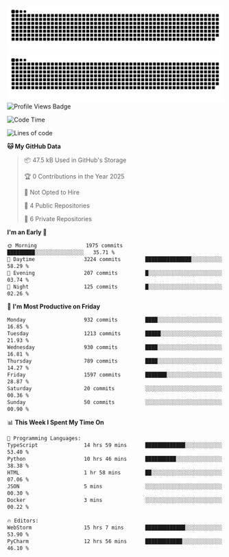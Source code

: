 <img src="https://github.com/nielsbaggerman/nielsbaggerman/blob/output/github-contribution-grid-snake.svg#gh-light-mode-only" alt="GitHub Snake Light">
<img src="https://github.com/nielsbaggerman/nielsbaggerman/blob/output/github-contribution-grid-snake-dark.svg#gh-dark-mode-only" alt="GitHub Snake Dark">
<img src="https://komarev.com/ghpvc/?username=nielsbaggerman&amp;label=Profile+Views" alt="Profile Views Badge" />

<!--START_SECTION:waka-->
![Code Time](http://img.shields.io/badge/Code%20Time-2%2C231%20hrs%2033%20mins-blue)

![Lines of code](https://img.shields.io/badge/From%20Hello%20World%20I%27ve%20Written-7.7%20million%20lines%20of%20code-blue)

**🐱 My GitHub Data** 

> 📦 47.5 kB Used in GitHub's Storage 
 > 
> 🏆 0 Contributions in the Year 2025
 > 
> 🚫 Not Opted to Hire
 > 
> 📜 4 Public Repositories 
 > 
> 🔑 6 Private Repositories 
 > 
**I'm an Early 🐤** 

```text
🌞 Morning                1975 commits        █████████░░░░░░░░░░░░░░░░   35.71 % 
🌆 Daytime                3224 commits        ███████████████░░░░░░░░░░   58.29 % 
🌃 Evening                207 commits         █░░░░░░░░░░░░░░░░░░░░░░░░   03.74 % 
🌙 Night                  125 commits         █░░░░░░░░░░░░░░░░░░░░░░░░   02.26 % 
```
📅 **I'm Most Productive on Friday** 

```text
Monday                   932 commits         ████░░░░░░░░░░░░░░░░░░░░░   16.85 % 
Tuesday                  1213 commits        █████░░░░░░░░░░░░░░░░░░░░   21.93 % 
Wednesday                930 commits         ████░░░░░░░░░░░░░░░░░░░░░   16.81 % 
Thursday                 789 commits         ████░░░░░░░░░░░░░░░░░░░░░   14.27 % 
Friday                   1597 commits        ███████░░░░░░░░░░░░░░░░░░   28.87 % 
Saturday                 20 commits          ░░░░░░░░░░░░░░░░░░░░░░░░░   00.36 % 
Sunday                   50 commits          ░░░░░░░░░░░░░░░░░░░░░░░░░   00.90 % 
```


📊 **This Week I Spent My Time On** 

```text
💬 Programming Languages: 
TypeScript               14 hrs 59 mins      █████████████░░░░░░░░░░░░   53.40 % 
Python                   10 hrs 46 mins      ██████████░░░░░░░░░░░░░░░   38.38 % 
HTML                     1 hr 58 mins        ██░░░░░░░░░░░░░░░░░░░░░░░   07.06 % 
JSON                     5 mins              ░░░░░░░░░░░░░░░░░░░░░░░░░   00.30 % 
Docker                   3 mins              ░░░░░░░░░░░░░░░░░░░░░░░░░   00.22 % 

🔥 Editors: 
WebStorm                 15 hrs 7 mins       █████████████░░░░░░░░░░░░   53.90 % 
PyCharm                  12 hrs 56 mins      ████████████░░░░░░░░░░░░░   46.10 % 
```


<!--END_SECTION:waka-->
